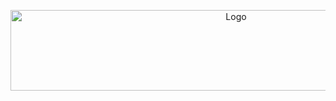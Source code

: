 <p align="center">
  <img width="706" height="129" alt="Logo" src="https://github.com/user-attachments/assets/a39855ca-b0e8-4d4f-910c-5dd525a70ae3" />
</p> <br>
